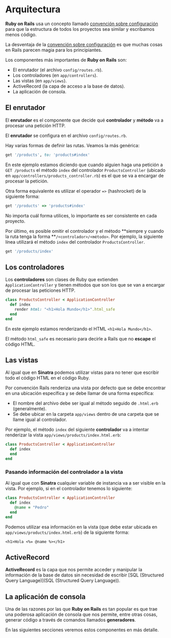 # Arquitectura

**Ruby on Rails** usa un concepto llamado [convención sobre configuración](http://es.wikipedia.org/wiki/Convención_sobre_Configuración) para que la estructura de todos los proyectos sea similar y escribamos menos código.

La desventaja de la [convención sobre configuración](http://es.wikipedia.org/wiki/Convención_sobre_Configuración) es que muchas cosas en Rails parecen magia para los principiantes.

Los componentes más importantes de **Ruby on Rails** son:

* El enrutador \(el archivo `config/routes.rb`\).
* Los controladores \(en `app/controllers`\).
* Las vistas \(en `app/views`\).
* ActiveRecord \(la capa de acceso a la base de datos\).
* La aplicación de consola.

## El enrutador

El **enrutador** es el componente que decide qué **controlador** y **método** va a procesar una petición HTTP.

El **enrutador** se configura en el archivo `config/routes.rb`.

Hay varias formas de definir las rutas. Veamos la más genérica:

```ruby
get '/products', to: 'products#index'
```

En este ejemplo estamos diciendo que cuando alguien haga una petición a `GET /products` el método `index` del controlador `ProductsController` \(ubicado en `app/controllers/products_controller.rb`\) es el que se va a encargar de procesar la petición.

Otra forma equivalente es utilizar el operador `=>` \(hashrocket\) de la siguiente forma:

```ruby
get '/products' => 'products#index'
```

No importa cuál forma utilices, lo importante es ser consistente en cada proyecto.

Por último, es posible omitir el controlador y el método **siempre y cuando la ruta tenga la forma **`/<controlador>/<método>`. Por ejemplo, la siguiente línea utilizará el método `index` del controlador `ProductsController`.

```ruby
get '/products/index'
```

## Los controladores

Los **controladores** son clases de Ruby que extienden `ApplicationController` y tienen métodos que son los que se van a encargar de procesar las peticiones HTTP.

```ruby
class ProductsController < ApplicationController
  def index
    render html: "<h1>Hola Mundo</h1>".html_safe
  end
end
```

En este ejemplo estamos renderizando el HTML `<h1>Hola Mundo</h1>`.

El método `html_safe` es necesario para decirle a Rails que no **escape** el código HTML.

## Las vistas

Al igual que en **Sinatra** podemos utilizar vistas para no tener que escribir todo el código HTML en el código Ruby.

Por convención Rails renderiza una vista por defecto que se debe encontrar en una ubicación específica y se debe llamar de una forma específica:

* El nombre del archivo debe ser igual al método seguido de `.html.erb` \(generalmente\).
* Se debe ubicar en la carpeta `app/views` dentro de una carpeta que se llame igual al controlador.

Por ejemplo, el método `index` del siguiente **controlador** va a intentar renderizar la vista `app/views/products/index.html.erb`:

```ruby
class ProductsController < ApplicationController
  def index
  end
end
```

### Pasando información del controlador a la vista

Al igual que con **Sinatra** cualquier variable de instancia va a ser visible en la vista. Por ejemplo, si en el controlador tenemos lo siguiente:

```ruby
class ProductsController < ApplicationController
  def index
    @name = "Pedro"
  end
end
```

Podemos utilizar esa información en la vista \(que debe estar ubicada en `app/views/products/index.html.erb`\) de la siguiente forma:

```text
<h1>Hola <%= @name %></h1>
```

## ActiveRecord

**ActiveRecord** es la capa que nos permite acceder y manipular la información de la base de datos sin necesidad de escribir \[SQL \(Structured Query Language\)\]\(SQL \(Structured Query Language\)\).

## La aplicación de consola

Una de las razones por las que **Ruby on Rails** es tan popular es que trae una poderosa aplicación de consola que nos permite, entre otras cosas, generar código a través de comandos llamados **generadores**.

En las siguientes secciones veremos estos componentes en más detalle.

